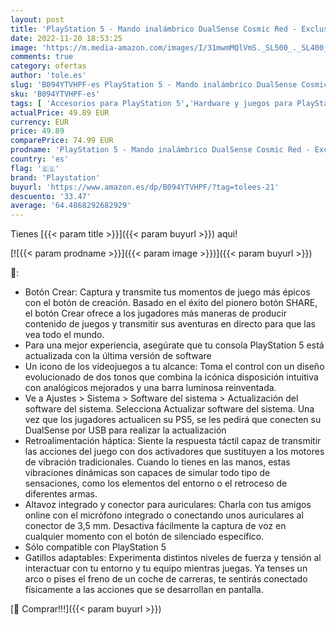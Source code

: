 ```yaml
---
layout: post
title: 'PlayStation 5 - Mando inalámbrico DualSense Cosmic Red - Exclusivo para PS5'
date: 2022-11-20 18:53:25
image: 'https://m.media-amazon.com/images/I/31mwmMQlVmS._SL500_._SL400_.jpg'
comments: true
category: ofertas
author: 'tole.es'
slug: 'B094YTVHPF-es PlayStation 5 - Mando inalámbrico DualSense Cosmic Red -...'
sku: 'B094YTVHPF-es'
tags: [ 'Accesorios para PlayStation 5','Hardware y juegos para PlayStation 5','Mandos y controles para PlayStation 5','Videojuegos','playstation','ps5','🇪🇸', ]
actualPrice: 49.89 EUR
currency: EUR
price: 49.89
comparePrice: 74.99 EUR
prodname: 'PlayStation 5 - Mando inalámbrico DualSense Cosmic Red - Exclusivo para PS5'
country: 'es'
flag: '🇪🇸'
brand: 'Playstation'
buyurl: 'https://www.amazon.es/dp/B094YTVHPF/?tag=tolees-21'
descuento: '33.47'
average: '64.4868292682929'
---
```


Tienes [{{< param title >}}]({{< param buyurl >}}) aqui!

[![{{< param prodname >}}]({{< param image >}})]({{< param buyurl >}})

🔎:

- Botón Crear: Captura y transmite tus momentos de juego más épicos con el botón de creación. Basado en el éxito del pionero botón SHARE, el botón Crear ofrece a los jugadores más maneras de producir contenido de juegos y transmitir sus aventuras en directo para que las vea todo el mundo.
- Para una mejor experiencia, asegúrate que tu consola PlayStation 5 está actualizada con la última versión de software
- Un icono de los videojuegos a tu alcance: Toma el control con un diseño evolucionado de dos tonos que combina la icónica disposición intuitiva con analógicos mejorados y una barra luminosa reinventada.
- Ve a Ajustes > Sistema > Software del sistema > Actualización del software del sistema. Selecciona Actualizar software del sistema. Una vez que los jugadores actualicen su PS5, se les pedirá que conecten su DualSense por USB para realizar la actualización
- Retroalimentación háptica: Siente la respuesta táctil capaz de transmitir las acciones del juego con dos activadores que sustituyen a los motores de vibración tradicionales. Cuando lo tienes en las manos, estas vibraciones dinámicas son capaces de simular todo tipo de sensaciones, como los elementos del entorno o el retroceso de diferentes armas.
- Altavoz integrado y conector para auriculares: Charla con tus amigos online con el micrófono integrado o conectando unos auriculares al conector de 3,5 mm. Desactiva fácilmente la captura de voz en cualquier momento con el botón de silenciado específico.
- Sólo compatible con PlayStation 5
- Gatillos adaptables: Experimenta distintos niveles de fuerza y tensión al interactuar con tu entorno y tu equipo mientras juegas. Ya tenses un arco o pises el freno de un coche de carreras, te sentirás conectado físicamente a las acciones que se desarrollan en pantalla.

[🛒 Comprar!!!]({{< param buyurl >}})
